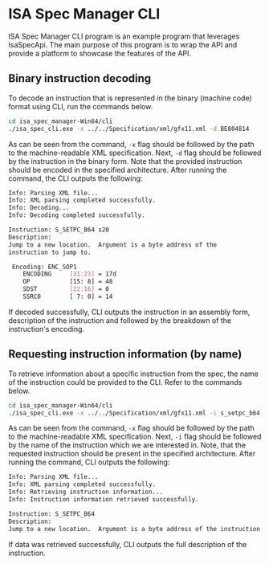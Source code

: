 # ISA Spec Manager CLI
ISA Spec Manager CLI program is an example program that leverages IsaSpecApi. The main purpose of this program is to wrap the API and provide a platform to showcase the features of the API.

## Binary instruction decoding
To decode an instruction that is represented in the binary (machine code) format using CLI, run the commands below. 

```bash
cd isa_spec_manager-Win64/cli
./isa_spec_cli.exe -x ../../Specification/xml/gfx11.xml -d BE804814
```
As can be seen from the command, `-x` flag should be followed by the path to the machine-readable XML specification. Next, `-d` flag should be followed by the instruction in the binary form. Note that the provided instruction should be encoded in the specified architecture. After running the command, the CLI outputs the following:

```bash
Info: Parsing XML file...
Info: XML parsing completed successfully.
Info: Decoding...
Info: Decoding completed successfully.

Instruction: S_SETPC_B64 s20
Description:
Jump to a new location.  Argument is a byte address of the
instruction to jump to.

 Encoding: ENC_SOP1
    ENCODING     [31:23] = 17d
    OP           [15: 8] = 48
    SDST         [22:16] = 0
    SSRC0        [ 7: 0] = 14
```
If decoded successfully, CLI outputs the instruction in an assembly form, description of the instruction and followed by the breakdown of the instruction's encoding.

## Requesting instruction information (by name)
To retrieve information about a specific instruction from the spec, the name of the instruction could be provided to the CLI. Refer to the commands below.

```bash
cd isa_spec_manager-Win64/cli
./isa_spec_cli.exe -x ../../Specification/xml/gfx11.xml -i s_setpc_b64
```
As can be seen from the command, `-x` flag should be followed by the path to the machine-readable XML specification. Next, `-i` flag should be followed by the name of the instruction which we are interested in. Note, that the requested instruction should be present in the specified architecture. After running the command, CLI outputs the following:

```bash
Info: Parsing XML file...
Info: XML parsing completed successfully.
Info: Retrieving instruction information...
Info: Instruction information retrieved successfully.

Instruction: S_SETPC_B64
Description:
Jump to a new location.  Argument is a byte address of the instruction to jump to.
```
If data was retrieved successfully, CLI outputs the full description of the instruction.
